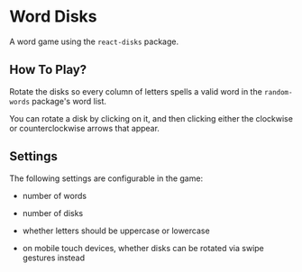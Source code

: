 # Word Disks
A word game using the `react-disks` package.

## How To Play?
Rotate the disks so every column of letters spells a valid word in the `random-words` package's word list.

You can rotate a disk by clicking on it, and then clicking either the clockwise or counterclockwise arrows that appear.

## Settings
The following settings are configurable in the game:

- number of words

- number of disks

- whether letters should be uppercase or lowercase

- on mobile touch devices, whether disks can be rotated via swipe gestures instead

